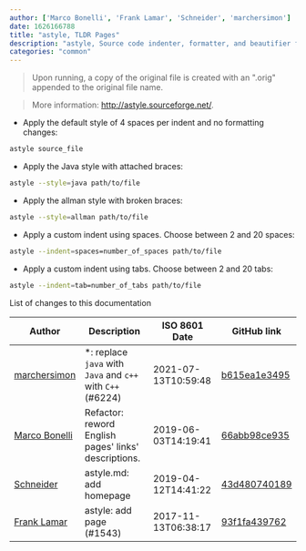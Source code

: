 ```yaml
---
author: ['Marco Bonelli', 'Frank Lamar', 'Schneider', 'marchersimon']
date: 1626166788
title: "astyle, TLDR Pages"
description: "astyle, Source code indenter, formatter, and beautifier for the C, C++, C# and Java programming languages."
categories: "common"
---
```

> Upon running, a copy of the original file is created with an ".orig" appended to the original file name.

> More information: <http://astyle.sourceforge.net/>.

- Apply the default style of 4 spaces per indent and no formatting changes:

```bash
astyle source_file
```

- Apply the Java style with attached braces:

```bash
astyle --style=java path/to/file
```

- Apply the allman style with broken braces:

```bash
astyle --style=allman path/to/file
```

- Apply a custom indent using spaces. Choose between 2 and 20 spaces:

```bash
astyle --indent=spaces=number_of_spaces path/to/file
```

- Apply a custom indent using tabs. Choose between 2 and 20 tabs:

```bash
astyle --indent=tab=number_of_tabs path/to/file
```
List of changes to this documentation


Author | Description | ISO 8601 Date | GitHub link
------|-----|-----|-----
[marchersimon](mailto:50295997+marchersimon@users.noreply.github.com) | *: replace `java` with `Java` and `c++` with `C++` (#6224) | 2021-07-13T10:59:48 | [b615ea1e3495](https://github.com/tldr-pages/tldr/commit/b615ea1e34951c855e72470b73522ed0e0963d87)
[Marco Bonelli](mailto:marco@mebeim.net) | Refactor: reword English pages' links' descriptions. | 2019-06-03T14:19:41 | [66abb98ce935](https://github.com/tldr-pages/tldr/commit/66abb98ce935c0f4516bf30c4d6da72180d5a3ab)
[Schneider](mailto:lucas.schneider@sap.com) | astyle.md: add homepage | 2019-04-12T14:41:22 | [43d480740189](https://github.com/tldr-pages/tldr/commit/43d480740189f05eafa612484408d4ad77fc396a)
[Frank Lamar](mailto:lamar-frankie@users.noreply.github.com) | astyle: add page (#1543) | 2017-11-13T06:38:17 | [93f1fa439762](https://github.com/tldr-pages/tldr/commit/93f1fa4397624ce6e22c1eeba56e80ce7e3ebe60)

